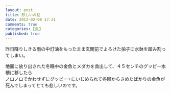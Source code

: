 ```yaml
---
layout: post
title: 悲しいお話
date: 2012-02-08 17:31
comments: true
categories: [魚]
published: true
---
```




昨日降りしきる雨の中灯油をもったまま玄関前でよろけた拍子に水鉢を踏み割ってしまい。  
  
地面に放り出された冬眠中の金魚とメダカを救出して、４５センチのグッピー水槽に移したら  
ノロノロでかわせずにグッピー♀にいじめられて冬眠からさめたばかりの金魚が死んでしまってとても悲しいのです。


